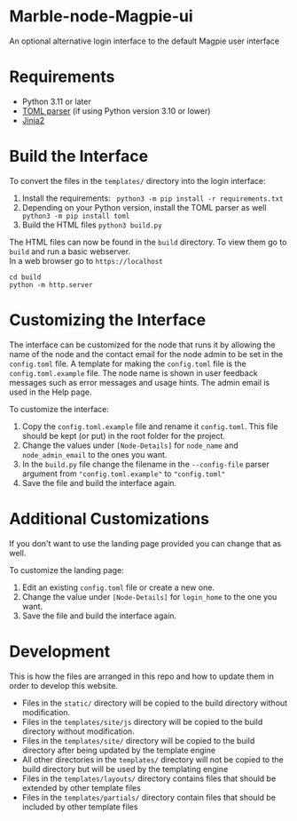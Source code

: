 # Marble-node-Magpie-ui
An optional alternative login interface to the default Magpie user interface

# Requirements
- Python 3.11 or later
- [TOML parser](https://pypi.org/project/toml/) (if using Python version 3.10 or lower)
- [Jinja2](https://pypi.org/project/Jinja2/)

# Build the Interface

To convert the files in the `templates/` directory into the login interface:

1. Install the requirements:
` python3 -m pip install -r requirements.txt`
2. Depending on your Python version, install the TOML parser as well
` python3 -m pip install toml`
3. Build the HTML files
`python3 build.py`

The HTML files can now be found in the `build` directory.  To view them go to `build` and run a basic webserver.  
In a web browser go to `https://localhost`
```
cd build
python -m http.server
```

# Customizing the Interface

The interface can be customized for the node that runs it by allowing the name of the node and the contact email for
the node admin to be set in the `config.toml` file.  A template for making the `config.toml` file is the 
`config.toml.example` file.  The node name is shown in user feedback messages such as error messages and usage hints. 
The admin email is used in the Help page.  

To customize the interface:
1. Copy the `config.toml.example` file and rename it `config.toml`.  This file should be kept (or put) in the root 
folder for the project.
2. Change the values under `[Node-Details]` for `node_name` and `node_admin_email` to the ones you want.
3. In the `build.py` file change the filename in the `--config-file` parser argument from `"config.toml.example"` to 
`"config.toml"`
4. Save the file and build the interface again.

# Additional Customizations

If you don't want to use the landing page provided you can change that as well.

To customize the landing page:
1. Edit an existing `config.toml` file or create a new one.
2. Change the value under `[Node-Details]` for `login_home` to the one you want.
3. Save the file and build the interface again.

# Development

This is how the files are arranged in this repo and how to update them in order to develop this website.

- Files in the `static/` directory will be copied to the build directory without modification.
- Files in the `templates/site/js` directory will be copied to the build directory without modification.
- Files in the `templates/site/` directory will be copied to the build directory after being updated by the template engine
- All other directories in the `templates/` directory will not be copied to the build directory but will be used by the templating engine
- Files in the `templates/layouts/` directory contains files that should be extended by other template files
- Files in the `templates/partials/` directory contain files that should be included by other template files
